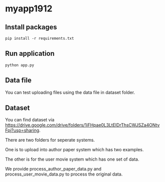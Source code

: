 # myapp1912

## Install packages
```
pip install -r requirements.txt
```

## Run application
```
python app.py
```

## Data file

You can test uploading files using the data file in dataset folder.


## Dataset

You can find dataset via https://drive.google.com/drive/folders/1iFHpae0L3LtEIDrThsCWJSZa4ONtvFpj?usp=sharing.

There are two folders for seperate systems. 

One is to upload into author paper system which has two examples. 

The other is for the user movie system which has one set of data.


We provide process_author_paper_data.py and process_user_movie_data.py to process the original data.
